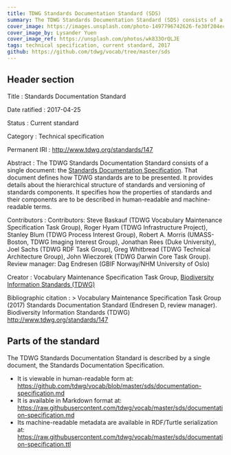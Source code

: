 ```yaml
---
title: TDWG Standards Documentation Standard (SDS)
summary: The TDWG Standards Documentation Standard (SDS) consists of a single document: the [Standards Documentation Specification](https://github.com/tdwg/vocab/blob/master/sds/documentation-specification.md). That document defines how TDWG standards are to be presented. It provides details about the hierarchical structure of standards and versioning of standards components. It specifies how the properties of standards and their components are to be described in human-readable and machine-readable terms.
cover_image: https://images.unsplash.com/photo-1497796742626-fe30f204ec54
cover_image_by: Lysander Yuen
cover_image_ref: https://unsplash.com/photos/wk833OrQLJE
tags: technical specification, current standard, 2017
github: https://github.com/tdwg/vocab/tree/master/sds
---
```


## Header section

Title
: Standards Documentation Standard

Date ratified
: 2017-04-25

Status
: Current standard

Category
: Technical specification

Permanent IRI
: <http://www.tdwg.org/standards/147>

Abstract
: The TDWG Standards Documentation Standard consists of a single document: the [Standards Documentation Specification](https://github.com/tdwg/vocab/blob/master/sds/documentation-specification.md). That document defines how TDWG standards are to be presented. It provides details about the hierarchical structure of standards and versioning of standards components. It specifies how the properties of standards and their components are to be described in human-readable and machine-readable terms.

Contributors
: Contributors: Steve Baskauf (TDWG Vocabulary Maintenance Specification Task Group), Roger Hyam (TDWG Infrastructure Project), Stanley Blum (TDWG Process Interest Group), Robert A. Morris (UMASS-Boston, TDWG Imaging Interest Group), Jonathan Rees (Duke University), Joel Sachs (TDWG RDF Task Group), Greg Whitbread (TDWG Technical Architecture Group), John Wieczorek (TDWG Darwin Core Task Group). Review manager: Dag Endresen (GBIF Norway/NHM University of Oslo)

Creator
: Vocabulary Maintenance Specification Task Group, [Biodiversity Information Standards (TDWG)](https://www.tdwg.org/)

Bibliographic citation
: > Vocabulary Maintenance Specification Task Group (2017) Standards Documentation Standard (Endresen D, review manager). Biodiversity Information Standards (TDWG) <http://www.tdwg.org/standards/147>

## Parts of the standard

The TDWG Standards Documentation Standard is described by a single document, the Standards Documentation Specification.

- It is viewable in human-readable form at:
<https://github.com/tdwg/vocab/blob/master/sds/documentation-specification.md>
- It is available in Markdown format at: <https://raw.githubusercontent.com/tdwg/vocab/master/sds/documentation-specification.md>
- Its machine-readable metadata are available in RDF/Turtle serialization at:
<https://raw.githubusercontent.com/tdwg/vocab/master/sds/documentation-specification.ttl>


